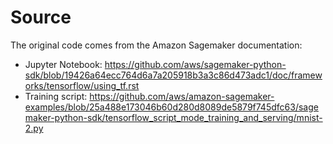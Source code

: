 # Source

The original code comes from the Amazon Sagemaker documentation:

- Jupyter Notebook: <https://github.com/aws/sagemaker-python-sdk/blob/19426a64ecc764d6a7a205918b3a3c86d473adc1/doc/frameworks/tensorflow/using_tf.rst>
- Training script: <https://github.com/aws/amazon-sagemaker-examples/blob/25a488e173046b60d280d8089de5879f745dfc63/sagemaker-python-sdk/tensorflow_script_mode_training_and_serving/mnist-2.py>
